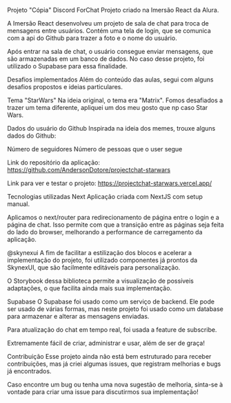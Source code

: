 Projeto "Cópia" Discord ForChat 
Projeto criado na Imersão React da Alura.

A Imersão React desenvolveu um projeto de sala de chat para troca de mensagens entre usuários. Contém uma tela de login, que se comunica com a api do Github para trazer a foto e o nome do usuário.

Após entrar na sala de chat, o usuário consegue enviar mensagens, que são armazenadas em um banco de dados. No caso desse projeto, foi utilizado o Supabase para essa finalidade.

Desafios implementados
Além do conteúdo das aulas, segui com alguns desafios propostos e ideias particulares.

Tema "StarWars"
Na ideia original, o tema era "Matrix". Fomos desafiados a trazer um tema diferente, apliquei um dos meu gosto que np caso Star Wars.

Dados do usuário do Github
Inspirada na ideia dos memes, trouxe alguns dados do Github:

Número de seguidores
Número de pessoas que o user segue


Link do repositório da aplicação: https://github.com/AndersonDotore/projectchat-starwars

Link para ver e testar o projeto: https://projectchat-starwars.vercel.app/


Tecnologias utilizadas
Next
Aplicação criada com NextJS com setup manual.

Aplicamos o next/router para redirecionamento de página entre o login e a página de chat. Isso permite com que a transição entre as páginas seja feita do lado do browser, melhorando a performance de carregamento da aplicação.

@skynexui
A fim de facilitar a estilização dos blocos e acelerar a implementação do projeto, foi utilizado componentes já prontos da SkynexUI, que são facilmente editáveis para personalização.

O Storybook dessa biblioteca permite a visualização de possíveis adaptações, o que facilita ainda mais sua implementação.

Supabase
O Supabase foi usado como um serviço de backend. Ele pode ser usado de várias formas, mas neste projeto foi usado como um database para armazenar e alterar as mensagens enviadas.

Para atualização do chat em tempo real, foi usada a feature de subscribe.

Extremamente fácil de criar, administrar e usar, além de ser de graça!

Contribuição
Esse projeto ainda não está bem estruturado para receber contribuições, mas já criei algumas issues, que registram melhorias e bugs já encontrados.

Caso encontre um bug ou tenha uma nova sugestão de melhoria, sinta-se à vontade para criar uma issue para discutirmos sua implementação!

